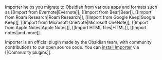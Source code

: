 Importer helps you migrate to Obsidian from various apps and formats such as [[Import from Evernote|Evernote]], [[Import from Bear|Bear]], [[Import from Roam Research|Roam Research]], [[Import from Google Keep|Google Keep]], [[Import from Microsoft OneNote|Microsoft OneNote]], [[Import from Apple Notes|Apple Notes]], [[Import HTML files|HTML]], [[Import notes|and more]].

Importer is an official plugin made by the Obsidian team, with community contributions to our open source code. You can [install Importer](obsidian://show-plugin?id=obsidian-importer) via [[Community plugins]].